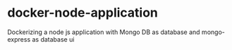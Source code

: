 # docker-node-application
Dockerizing a node js application with Mongo DB as database and mongo-express as database ui
